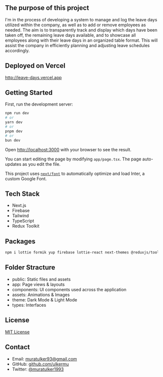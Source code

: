 ## The purpose of this project

I'm in the process of developing a system to manage and log the leave days utilized within the company, as well as to add or remove employees as needed. The aim is to transparently track and display which days have been taken off, the remaining leave days available, and to showcase all employees along with their leave days in an organized table format. This will assist the company in efficiently planning and adjusting leave schedules accordingly.

## Deployed on Vercel

http://leave-days.vercel.app

## Getting Started

First, run the development server:

```bash
npm run dev
# or
yarn dev
# or
pnpm dev
# or
bun dev
```

Open [http://localhost:3000](http://localhost:3000) with your browser to see the result.

You can start editing the page by modifying `app/page.tsx`. The page auto-updates as you edit the file.

This project uses [`next/font`](https://nextjs.org/docs/basic-features/font-optimization) to automatically optimize and load Inter, a custom Google Font.

## Tech Stack

- Next.js
- Firebase
- Tailwind
- TypeScript
- Redux Toolkit

## Packages

```bash
npm i lottie formik yup firebase lottie-react next-themes @reduxjs/toolkit @types/react-redux @mui/material @emotion/react @emotion/styled @mui/icons-material react-hot-toast
```

## Folder Stracture

- public: Static files and assets
- app: Page views & layouts
- components: UI components used across the application
- assets: Animations & Images
- theme: Dark Mode & Light Mode
- types: Interfaces

## License

[MIT License](LICENSE)

## Contact

- Email: muratulker93@gmail.com
- GitHub: [github.com/ulkermu](https://github.com/ulkermu)
- Twitter: [@muratulker1993](https://twitter.com/muratulker1993)
